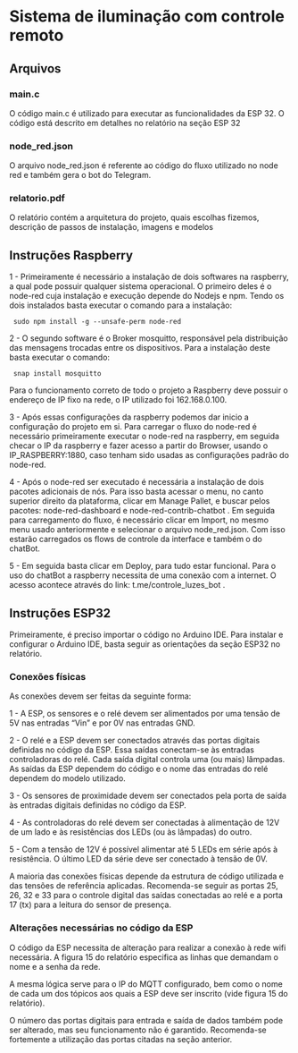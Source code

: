 # Sistema de iluminação com controle remoto


## Arquivos

### main.c
O código main.c é utilizado para executar as funcionalidades da ESP 32. O código está descrito em detalhes no relatório na seção ESP 32
 
### node_red.json
O arquivo node_red.json é referente ao código do fluxo utilizado no node red e também gera o bot do Telegram. 

### relatorio.pdf
O relatório contém a arquitetura do projeto, quais escolhas fizemos, descrição de passos de instalação, imagens e modelos


## Instruções Raspberry

1 - Primeiramente é necessário a instalação de dois softwares na raspberry, a qual pode possuir qualquer sistema operacional. O primeiro deles é o node-red cuja instalação e execução depende do Nodejs e npm. Tendo os dois instalados basta executar o comando para a instalação:

```  sudo npm install -g --unsafe-perm node-red  ```

2 - O segundo software é o Broker mosquitto, responsável pela distribuição das mensagens trocadas entre os dispositivos. Para a instalação deste basta executar o comando:

```  snap install mosquitto  ```

Para o funcionamento correto de todo o projeto a Raspberry deve possuir o endereço de IP fixo na rede, o IP utilizado foi 162.168.0.100.

3 - Após essas configurações da raspberry podemos dar inicio a configuração do projeto em si. Para carregar o fluxo do node-red é necessário primeiramente executar o node-red na raspberry, em seguida checar o IP da raspberry e fazer acesso a partir do Browser, usando o IP_RASPBERRY:1880, caso tenham sido usadas as configurações padrão do node-red. 

4 - Após o node-red ser executado é necessária a instalação de dois pacotes adicionais de nós. Para isso basta acessar o menu, no canto superior direito da plataforma, clicar em Manage Pallet, e buscar pelos pacotes: node-red-dashboard e node-red-contrib-chatbot .
	Em seguida para carregamento do fluxo, é necessário clicar em Import, no mesmo menu usado anteriormente e selecionar o arquivo node_red.json. Com isso estarão carregados os flows de controle da interface e também o do chatBot. 

5 - Em seguida basta clicar em Deploy, para tudo estar funcional. Para o uso do chatBot a raspberry necessita de uma conexão com a internet. O acesso acontece através do link: t.me/controle_luzes_bot . 




## Instruções ESP32

Primeiramente, é preciso importar o código no Arduino IDE. Para instalar e configurar o Arduino IDE, basta seguir as orientações da seção ESP32 no relatório. 

### Conexões físicas

As conexões devem ser feitas da seguinte forma:

1 - A ESP, os sensores e o relé devem ser alimentados por uma tensão de 5V nas entradas “Vin” e por 0V nas entradas GND.

2 - O relé e a ESP devem ser conectados através das portas digitais definidas no código da ESP. Essa saídas conectam-se às entradas controladoras do relé. Cada saída digital controla uma (ou mais) lâmpadas. As saídas da ESP dependem do código e o nome das entradas do relé dependem do modelo utilizado.

3 - Os sensores de proximidade devem ser conectados pela porta de saída às entradas digitais definidas no código da ESP.

4 - As controladoras do relé devem ser conectadas à alimentação de 12V de um lado e às resistências dos LEDs (ou às lâmpadas) do outro. 

5 - Com a tensão de 12V é possível alimentar até 5 LEDs em série após à resistência. O último LED da série deve ser conectado à tensão de 0V.

A maioria das conexões físicas depende da estrutura de código utilizada e das tensões de referência aplicadas. Recomenda-se seguir as portas 25, 26, 32 e 33 para o controle digital das saídas conectadas ao relé e a porta 17 (tx) para a leitura do sensor de presença.

### Alterações necessárias no código da ESP

O código da ESP necessita de alteração para realizar a conexão à rede wifi necessária. A figura 15 do relatório especifica as linhas que demandam o nome e a senha da rede.

A mesma lógica serve para o IP do MQTT configurado, bem como o nome de cada um dos tópicos aos quais a ESP deve ser inscrito (vide figura 15 do relatório).

O número das portas digitais para entrada e saída de dados também pode ser alterado, mas seu funcionamento não é garantido. Recomenda-se fortemente a utilização das portas citadas na seção anterior.
